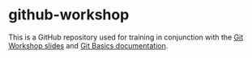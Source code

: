 # github-workshop
This is a GitHub repository used for training in conjunction with the [Git Workshop slides](https://docs.google.com/presentation/d/1MawU2YXIIQ2B5Kdp-OKU4nSGS-qOq1bspJS-5g6sWcE/edit?usp=sharing) and [Git Basics documentation](https://docs.google.com/document/d/1LKWM1cJxYR0HDrN4lHDjMr0VcNnHSYh-44VDVP5HN9M/edit?usp=sharing).
